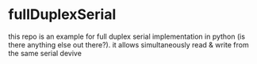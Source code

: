# fullDuplexSerial

this repo is an example for full duplex serial implementation in python (is there anything else out there?).
it allows simultaneously read & write from the same serial devive
